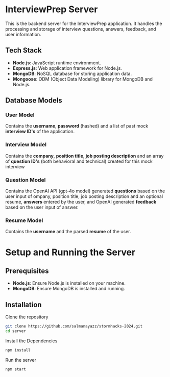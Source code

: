 # InterviewPrep Server

This is the backend server for the InterviewPrep application. It handles the processing and storage of interview questions, answers, feedback, and user information.

## Tech Stack

- **Node.js**: JavaScript runtime environment.
- **Express.js**: Web application framework for Node.js.
- **MongoDB**: NoSQL database for storing application data.
- **Mongoose**: ODM (Object Data Modeling) library for MongoDB and Node.js.

## Database Models

### User Model
Contains the **username**, **password** (hashed) and a list of past mock **interview ID's** of the application.

### Interview Model
Contains the **company**, **position title**, **job posting description** and an array of **question ID's** (both behavioral and technical) created for this mock interview

### Question Model
Contains the OpenAI API (gpt-4o model) generated **questions** based on the user input of ompany, position title, job posting description and  an optional resume, **answers** entered by the user, and OpenAI generated **feedback** based on the user input of answer.   

### Resume Model
Contains the **username** and the parsed **resume** of the user.

# Setup and Running the Server

## Prerequisites

- **Node.js**: Ensure Node.js is installed on your machine.
- **MongoDB**: Ensure MongoDB is installed and running.

## Installation

Clone the repository

```bash
git clone https://github.com/salmanayazz/stormhacks-2024.git
cd server
```

Install the Dependencies

```bash
npm install
```

Run the server

```bash
npm start
```
